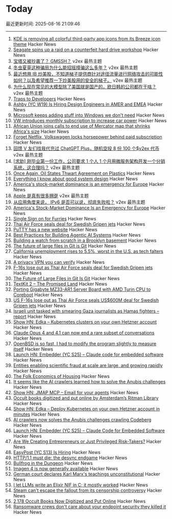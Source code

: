 # Today

最近更新时间: 2025-08-16 21:09:46

--- 
1. [KDE is removing all colorful third-party app icons from its Breeze icon theme](https://www.neowin.net/news/kde-is-removing-all-of-the-colorful-third-party-app-icons-from-its-breeze-icon-theme/) Hacker News
2. [Seagate spins up a raid on a counterfeit hard drive workshop](https://www.tomshardware.com/pc-components/hdds/seagate-spins-up-a-raid-on-a-counterfeit-hard-drive-workshop-authorities-read-criminals-writes-while-they-spill-the-beans) Hacker News
3. [宝塔又被抄袭了？ GMSSH？](https://www.v2ex.com/t/1152822) v2ex 最热主题
4. [冬虫夏草这种骗局为什么能招摇撞骗这么多年？](https://www.v2ex.com/t/1152807) v2ex 最热主题
5. [最近想用 IB 炒美股，不知道梯子提供商针对途径流量进行网络攻击的可能性如何？以及希望推荐一下炒美股用的安全的梯子。](https://www.v2ex.com/t/1152792) v2ex 最热主题
6. [为什么现在常见的大模型除了美国就是国产的，欧日韩的公司都在干啥？](https://www.v2ex.com/t/1152777) v2ex 最热主题
7. [Traps to Developers](https://qouteall.fun/qouteall-blog/2025/Traps%20to%20Developers) Hacker News
8. [Ashby (YC W19) Is Hiring Design Engineers in AMER and EMEA](https://www.ashbyhq.com/careers?utm_source=hn&ashby_jid=579e9d03-0724-482b-a42a-8e5e80d73405) Hacker News
9. [Microsoft keeps adding stuff into Windows we don't need](https://www.theregister.com/2025/08/16/microsoft_windows_features_help_productivity/) Hacker News
10. [VW introduces monthly subscription to increase car power](https://www.bbc.com/news/articles/c62weyp4qqgo) Hacker News
11. [African Union joins calls to end use of Mercator map that shrinks Africa's size](https://www.theguardian.com/world/2025/aug/15/african-union-true-size-world-map-replace-mercator-version) Hacker News
12. [Forget Netflix, Volkswagen locks horsepower behind paid subscription](https://www.autoexpress.co.uk/volkswagen/367566/forget-netflix-volkswagen-locks-horsepower-behind-paid-subscription) Hacker News
13. [回馈 V 友们找我代充过 ChatGPT Plus，随机空投 8 份 100 个$v2ex 代币](https://www.v2ex.com/t/1152838) v2ex 最热主题
14. [[求助] 刚毕业第一份工作，公司要求 1 个人 1 个月用微服务架构开发一个分销系统，这合理吗？](https://www.v2ex.com/t/1152832) v2ex 最热主题
15. [Once Again, Oil States Thwart Agreement on Plastics](https://e360.yale.edu/digest/global-plastics-treaty) Hacker News
16. [Everything I know about good system design](https://www.seangoedecke.com/good-system-design/) Hacker News
17. [America's stock-market dominance is an emergency for Europe](https://www.wsj.com/finance/investing/americas-stock-market-dominance-is-an-emergency-for-europe-627b3221) Hacker News
18. [Apple 是真有很多拥趸](https://www.v2ex.com/t/1152797) v2ex 最热主题
19. [从应用角度来说， IPv6 是否可以说，彻底失败啦？](https://www.v2ex.com/t/1152772) v2ex 最热主题
20. [America's Stock-Market Dominance Is an Emergency for Europe](https://www.wsj.com/finance/investing/americas-stock-market-dominance-is-an-emergency-for-europe-627b3221) Hacker News
21. [Single Sign on for Furries](https://cendyne.dev/posts/2025-08-15-single-sign-on-for-furries.html) Hacker News
22. [Thai Air Force seals deal for Swedish Gripen jets](https://www.scmp.com/news/asia/southeast-asia/article/3320828/us-f-16s-lose-out-thai-air-force-seals-us600-million-deal-swedish-gripen-jets) Hacker News
23. [PuTTY has a new website](https://putty.software/) Hacker News
24. [Best Practices for Building Agentic AI Systems](https://userjot.com/blog/best-practices-building-agentic-ai-systems) Hacker News
25. [Building a watch from scratch in a Brooklyn basement](https://kottke.org/25/08/building-a-watch-from-scratch-in-a-brooklyn-basement) Hacker News
26. [The future of large files in Git is Git](https://tylercipriani.com/blog/2025/08/15/git-lfs/) Hacker News
27. [California unemployment rises to 5.5%, worst in the U.S. as tech falters](https://www.sfchronicle.com/california/article/unemployment-rate-rises-tech-20819276.php) Hacker News
28. [A privacy VPN you can verify](https://vp.net/l/en-US/blog/Don%27t-Trust-Verify) Hacker News
29. [F-16s lose out as Thai Air Force seals deal for Swedish Gripen jets](https://www.scmp.com/news/asia/southeast-asia/article/3320828/us-f-16s-lose-out-thai-air-force-seals-us600-million-deal-swedish-gripen-jets) Hacker News
30. [The Future of Large Files in Git Is Git](https://tylercipriani.com/blog/2025/08/15/git-lfs/) Hacker News
31. [TextKit 2 – The Promised Land](https://blog.krzyzanowskim.com/2025/08/14/textkit-2-the-promised-land/) Hacker News
32. [Porting Gigabyte MZ33-AR1 Server Board with AMD Turin CPU to Coreboot](https://blog.3mdeb.com/2025/2025-08-07-gigabyte_mz33_ar1_part1/) Hacker News
33. [US F-16s lose out as Thai Air Force seals US$600M deal for Swedish Gripen jets](https://www.scmp.com/news/asia/southeast-asia/article/3320828/us-f-16s-lose-out-thai-air-force-seals-us600-million-deal-swedish-gripen-jets) Hacker News
34. [Israeli unit tasked with smearing Gaza journalists as Hamas fighters – report](https://www.theguardian.com/world/2025/aug/15/israeli-military-unit-reportedly-tasked-with-linking-journalists-in-gaza-to-hamas) Hacker News
35. [Show HN: Edka – Kubernetes clusters on your own Hetzner account](https://edka.io) Hacker News
36. [Claude Opus 4 and 4.1 can now end a rare subset of conversations](https://www.anthropic.com/research/end-subset-conversations) Hacker News
37. [OpenBSD is so fast, I had to modify the program slightly to measure itself](https://flak.tedunangst.com/post/is-OpenBSD-10x-faster-than-Linux) Hacker News
38. [Launch HN: Embedder (YC S25) – Claude code for embedded software](https://news.ycombinator.com/item?id=44915206) Hacker News
39. [Entities enabling scientific fraud at scale are large, and growing rapidly](https://www.pnas.org/doi/10.1073/pnas.2420092122) Hacker News
40. [The Folk Economics of Housing](https://www.aeaweb.org/articles?id=10.1257/jep.20241428) Hacker News
41. [It seems like the AI crawlers learned how to solve the Anubis challenges](https://social.anoxinon.de/@Codeberg/115033790447125787) Hacker News
42. [Show HN: JMAP MCP – Email for your agents](https://github.com/wyattjoh/jmap-mcp) Hacker News
43. [Occult books digitized and put online by Amsterdam’s Ritman Library](https://www.openculture.com/2025/08/2178-occult-books-now-digitized-put-online.html) Hacker News
44. [Show HN: Edka – Deploy Kubernetes on your own Hetzner account in minutes](https://edka.io) Hacker News
45. [AI crawlers now solves the Anubis challenges crawling Codeberg](https://social.anoxinon.de/@Codeberg/115033790447125787) Hacker News
46. [Launch HN: Embedder (YC S25) – Claude Code for Embedded Software](https://news.ycombinator.com/item?id=44915206) Hacker News
47. [Are We Creating Entrepreneurs or Just Privileged Risk-Takers?](https://luolink.substack.com/p/the-million-dollar-safety-net-how) Hacker News
48. [EasyPost (YC S13) Is Hiring](https://www.easypost.com/careers) Hacker News
49. [HTTP/1.1 must die: the desync endgame](https://portswigger.net/research/http1-must-die) Hacker News
50. [Bullfrog in the Dungeon](https://www.filfre.net/2025/08/bullfrog-in-the-dungeon/) Hacker News
51. [Imagen 4 is now generally available](https://developers.googleblog.com/en/announcing-imagen-4-fast-and-imagen-4-family-generally-available-in-the-gemini-api/) Hacker News
52. [German court declares Karl Marx's teachings unconstitutional](https://harici.com.tr/en/german-court-declares-karl-marxs-teachings-unconstitutional/) Hacker News
53. [I let LLMs write an Elixir NIF in C; it mostly worked](https://overbring.com/blog/2025-08-13-writing-an-elixir-nif-with-genai/) Hacker News
54. [Steam can't escape the fallout from its censorship controversy](https://www.polygon.com/steam-paypal-issues-censorship-visa-mastercard/) Hacker News
55. [2,178 Occult Books Now Digitized and Put Online](https://www.openculture.com/2025/08/2178-occult-books-now-digitized-put-online.html) Hacker News
56. [Ransomware crews don't care about your endpoint security they killed it](https://www.theregister.com/2025/08/14/edr_killers_ransomware/) Hacker News
